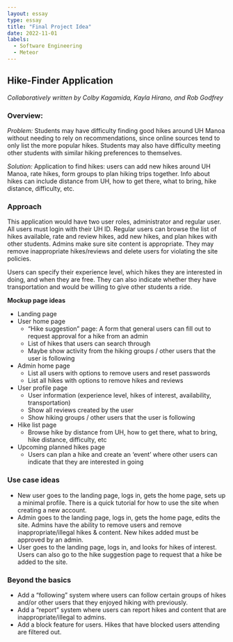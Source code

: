 ```yaml
---
layout: essay
type: essay
title: "Final Project Idea"
date: 2022-11-01
labels:
  - Software Engineering
  - Meteor
---
```


## Hike-Finder Application

*Collaboratively written by Colby Kagamida, Kayla Hirano, and Rob Godfrey*

### Overview:

*Problem:*
Students may have difficulty finding good hikes around UH Manoa without needing to rely on recommendations, since online sources tend to only list the more popular hikes. Students may also have difficulty meeting other students with similar hiking preferences to themselves.

*Solution:*
Application to find hikes: users can add new hikes around UH Manoa, rate hikes, form groups to plan hiking trips together. Info about hikes can include distance from UH, how to get there, what to bring, hike distance, difficulty, etc.

### Approach

This application would have two user roles, administrator and regular user. All users must login with their UH ID. Regular users can browse the list of hikes available, rate and review hikes, add new hikes, and plan hikes with other students. Admins make sure site content is appropriate. They may remove inappropriate hikes/reviews and delete users for violating the site policies.

Users can specify their experience level, which hikes they are interested in doing, and when they are free. They can also indicate whether they have transportation and would be willing to give other students a ride.

**Mockup page ideas**

- Landing page
- User home page
    - “Hike suggestion” page: A form that general users can fill out to request approval for a hike from an admin
    - List of hikes that users can search through
    - Maybe show activity from the hiking groups / other users that the user is following
- Admin home page
    - List all users with options to remove users and reset passwords
    - List all hikes with options to remove hikes and reviews
- User profile page
    - User information (experience level, hikes of interest, availability, transportation)
    - Show all reviews created by the user
    - Show hiking groups / other users that the user is following
- Hike list page
    - Browse hike by distance from UH, how to get there, what to bring, hike distance, difficulty, etc
- Upcoming planned hikes page
    - Users can plan a hike and create an ‘event’ where other users can indicate that they are interested in going

### Use case ideas

- New user goes to the landing page, logs in, gets the home page, sets up a minimal profile. There is a quick tutorial for how to use the site when creating a new account.
- Admin goes to the landing page, logs in, gets the home page, edits the site. Admins have the ability to remove users and remove inappropriate/illegal hikes & content. New hikes added must be approved by an admin.
- User goes to the landing page, logs in, and looks for hikes of interest. Users can also go to the hike suggestion page to request that a hike be added to the site.

### Beyond the basics
- Add a “following” system where users can follow certain groups of hikes and/or other users that they enjoyed hiking with previously.
- Add a “report” system where users can report hikes and content that are inappropriate/illegal to admins.
- Add a block feature for users. Hikes that have blocked users attending are filtered out.
